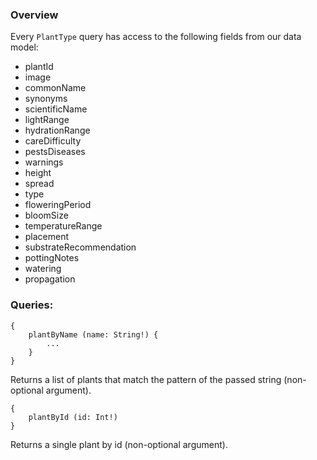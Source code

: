 ### Overview

Every `PlantType` query has access to the following fields from our data model:
* plantId 
* image
* commonName
* synonyms
* scientificName
* lightRange
* hydrationRange
* careDifficulty
* pestsDiseases
* warnings
* height
* spread
* type
* floweringPeriod
* bloomSize
* temperatureRange
* placement
* substrateRecommendation
* pottingNotes
* watering
* propagation

### Queries:

```
{
    plantByName (name: String!) {
        ...
    }
}
```
Returns a list of plants that match the pattern of the passed string (non-optional argument).

```
{
    plantById (id: Int!)
}
```

Returns a single plant by id (non-optional argument).

